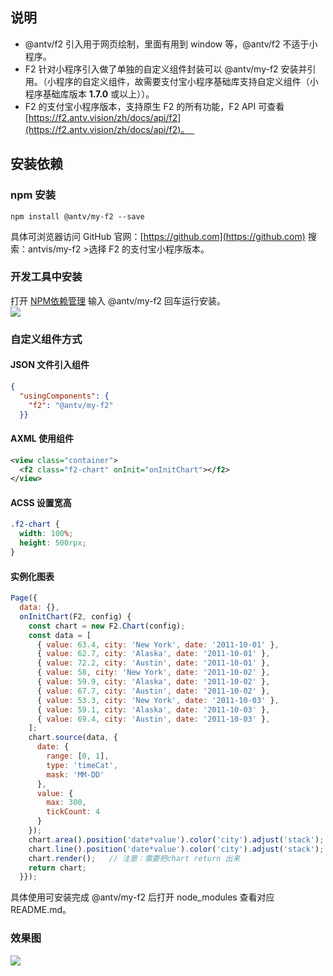 
## 说明
- @antv/f2 引入用于网页绘制，里面有用到 window 等，@antv/f2 不适于小程序。
- F2 针对小程序引入做了单独的自定义组件封装可以 @antv/my-f2 安装并引用。（小程序的自定义组件，故需要支付宝小程序基础库支持自定义组件（小程序基础库版本 **1.7.0** 或以上））。
- F2 的支付宝小程序版本，支持原生 F2 的所有功能，F2 API 可查看 [https://f2.antv.vision/zh/docs/api/f2](https://f2.antv.vision/zh/docs/api/f2)。  

## 安装依赖

### npm 安装
```
npm install @antv/my-f2 --save
```
具体可浏览器访问 GitHub 官网：[https://github.com](https://github.com) 搜索：antvis/my-f2 >选择 F2 的支付宝小程序版本。

### 开发工具中安装
打开 [NPM依赖管理](https://opendocs.alipay.com/mini/ide/npm-manage) 输入 @antv/my-f2 回车运行安装。<br />![](https://gw.alipayobjects.com/zos/sptworksff_prod/d7e6dc56-2467-4c57-b8bd-0fc3674e38b9.png#align=left&display=inline&height=253&margin=%5Bobject%20Object%5D&originHeight=253&originWidth=302&status=done&style=none&width=302)

### 自定义组件方式

#### JSON 文件引入组件
```json
{  
  "usingComponents": { 
    "f2": "@antv/my-f2"  
  }}
```

#### AXML 使用组件
```xml
<view class="container"> 
  <f2 class="f2-chart" onInit="onInitChart"></f2>
</view>
```

#### ACSS 设置宽高
```css
.f2-chart { 
  width: 100%;
  height: 500rpx;
}
```

#### 实例化图表
```javascript
Page({ 
  data: {}, 
  onInitChart(F2, config) { 
    const chart = new F2.Chart(config);
    const data = [    
      { value: 63.4, city: 'New York', date: '2011-10-01' },    
      { value: 62.7, city: 'Alaska', date: '2011-10-01' },   
      { value: 72.2, city: 'Austin', date: '2011-10-01' },   
      { value: 58, city: 'New York', date: '2011-10-02' },     
      { value: 59.9, city: 'Alaska', date: '2011-10-02' },     
      { value: 67.7, city: 'Austin', date: '2011-10-02' },    
      { value: 53.3, city: 'New York', date: '2011-10-03' },  
      { value: 59.1, city: 'Alaska', date: '2011-10-03' },  
      { value: 69.4, city: 'Austin', date: '2011-10-03' },   
    ]; 
    chart.source(data, {   
      date: {     
        range: [0, 1],   
        type: 'timeCat',      
        mask: 'MM-DD'   
      },    
      value: {  
        max: 300,    
        tickCount: 4   
      } 
    });    
    chart.area().position('date*value').color('city').adjust('stack');  
    chart.line().position('date*value').color('city').adjust('stack');  
    chart.render();   // 注意：需要把chart return 出来   
    return chart; 
  }});
```
具体使用可安装完成 @antv/my-f2 后打开 node_modules 查看对应 README.md。

### 效果图
![](https://gw.alipayobjects.com/zos/sptworksff_prod/41210820-0b81-4d22-a0e7-19f2bfcb5b7f.png#align=left&display=inline&height=490&margin=%5Bobject%20Object%5D&originHeight=490&originWidth=371&status=done&style=none&width=371)<br /> <br /> 
